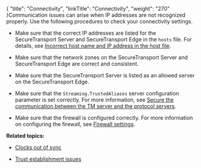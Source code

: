{
    "title": "Connectivity",
    "linkTitle": "Connectivity",
    "weight": "270"
}Communication issues can arise when IP addresses are not recognized properly. Use the following procedures to check your connectivity settings.

-   Make sure that the correct IP addresses are listed for the SecureTransport Server and SecureTransport Edge in the `hosts` file. For details, see [Incorrect host name and IP address in the host file](../../t_st_servicesdonotstart/c_st_incorrect_host_name_ip_in_host_file).
-   Make sure that the network zones on the SecureTransport Server and SecureTransport Edge are correct and consistent.
-   Make sure that the SecureTransport Server is listed as an allowed server on the SecureTransport Edge.
-   Make sure that the `Streaming.TrustedAliases` server configuration parameter is set correctly. For more information, see [Secure the communication between the TM server and the protocol servers](../../../c_st_setup/c_st_networkzones/t_st_networkzones).
-   Make sure that the firewall is configured correctly. For more information on configuring the firewall, see [Firewall settings](../../../c_st_firewallsettings).

**Related topics:**

-   [Clocks out of sync](../c_st_clocks_out_of_sync)
-   [Trust establishment issues](../c_st_trust_establishment_issues)
